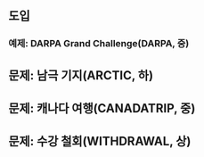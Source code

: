 ## 도입

### 예제: DARPA Grand Challenge(DARPA, 중)

## 문제: 남극 기지(ARCTIC, 하)

## 문제: 캐나다 여행(CANADATRIP, 중)

## 문제: 수강 철회(WITHDRAWAL, 상)